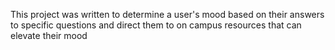 This project was written to determine a user's mood based on their answers to specific questions and direct them to on campus resources that can elevate their mood
